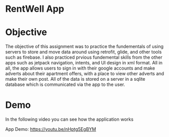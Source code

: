 # RentWell App

# Objective

The objective of this assignment was to practice the fundementals of using servers to store and move data around using retrofit, glide, and other tools such as firebase. I also practiced prvious fundemental skills from the other apps such as jetpack navigation, intents, and UI design in xml format. All in all, the app allows users to sign in with their google accounts and make adverts about their apartment offers, with a place to view other adverts and make their own post. All of the data is stored on a server in a sqlite database which is communicated via the app to the user.

# Demo

In the following video you can see how the application works

App Demo: https://youtu.be/nHptg5EgBYM
